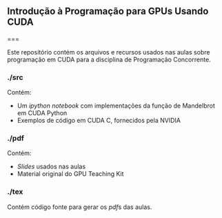 ## Introdução à Programação para GPUs Usando CUDA

===

Este repositório contém os arquivos e recursos usados nas aulas
sobre programação em CUDA para a disciplina de Programação Concorrente.

### ./src

Contém:

- Um *ipython notebook* com implementações da função de Mandelbrot em CUDA Python
- Exemplos de código em CUDA C, fornecidos pela NVIDIA

### ./pdf

Contém:

- *Slides* usados nas aulas
- Material original do GPU Teaching Kit

### ./tex

Contém código fonte para gerar os *pdf*s das aulas.
